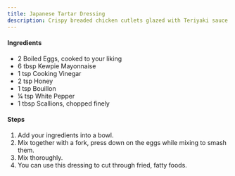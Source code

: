 ```yaml
---
title: Japanese Tartar Dressing
description: Crispy breaded chicken cutlets glazed with Teriyaki sauce.
---
```


#### Ingredients

- 2 Boiled Eggs, cooked to your liking
- 6 tbsp Kewpie Mayonnaise
- 1 tsp Cooking Vinegar
- 2 tsp Honey
- 1 tsp Bouillon
- ¼ tsp White Pepper
- 1 tbsp Scallions, chopped finely

#### Steps

1. Add your ingredients into a bowl.
2. Mix together with a fork, press down on the eggs while mixing to smash them.
3. Mix thoroughly.
4. You can use this dressing to cut through fried, fatty foods.
